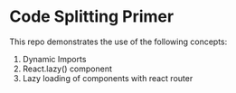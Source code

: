 # Code Splitting Primer

This repo demonstrates the use of the following concepts:

1. Dynamic Imports
2. React.lazy() component
3. Lazy loading of components with react router
